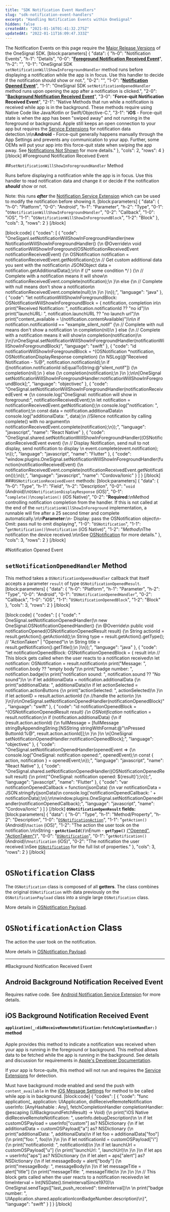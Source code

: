 ```yaml
---
title: "SDK Notification Event Handlers"
slug: "sdk-notification-event-handlers"
excerpt: "Handling Notification Events within OneSignal"
hidden: false
createdAt: "2021-01-16T01:41:32.275Z"
updatedAt: "2022-01-11T16:09:47.333Z"
---
```

The Notification Events on this page require the [Major Release Versions](doc:mobile-2020-api-migration-guide) of the OneSignal SDK.
[block:parameters]
{
  "data": {
    "h-0": "Notification Events",
    "h-1": "Details",
    "0-0": "[**Foreground Notification Received Event**](#foreground-notification-received-event)",
    "h-2": "",
    "0-1": "OneSignal SDK `setNotificationWillShowInForegroundHandler` method runs before displaying a notification while the app is in focus. Use this handler to decide if the notification should show or not.",
    "0-2": "",
    "1-0": "[**Notification Opened Event**](#notification-opened-event)",
    "1-1": "OneSignal SDK `setNotificationOpenedHandler` method runs upon opening the app after a notification is clicked.",
    "2-0": "[**Background Notification Received Event**](#background-notification-received-event)",
    "3-0": "**Force-quit Notification Received Event**",
    "2-1": "Native Methods that run while a notification is received while app is in the background. These methods require using Native Code like Java/Kotlin or Swift/Objective-C.",
    "3-1": "**iOS** - Force-quit state is when the app has been \"swiped away\" and not running in the foreground or background. Apple still keeps an open connection to your app but requires the [Service Extensions](doc:service-extensions) for notification data detection.\n\n**Android** - Force-quit generally happens manually through the App Settings and prevents any communication to your app. Further, some OEMs will put your app into this force-quit state when swiping the app away. See [Notifications Not Shown](doc:notifications-show-successful-but-are-not-being-shown#android-mobile-app-notifications-not-showing) for more details."
  },
  "cols": 2,
  "rows": 4
}
[/block]
#Foreground Notification Received Event

##`setNotificationWillShowInForegroundHandler` Method

Runs before displaying a notification while the app is in focus. Use this handler to read notification data and change it or decide if the notification ***should*** show or not. 

Note: this runs ***after*** the [Notification Service Extension](doc:service-extensions) which can be used to modify the notification before showing it.
[block:parameters]
{
  "data": {
    "h-0": "Platform",
    "0-0": "Android",
    "h-1": "Parameter",
    "h-2": "Type",
    "0-1": "`OSNotificationWillShowInForegroundHandler`",
    "0-2": "Callback",
    "1-0": "iOS",
    "1-1": "`OSNotificationWillShowInForegroundBlock`",
    "1-2": "Block"
  },
  "cols": 3,
  "rows": 2
}
[/block]

[block:code]
{
  "codes": [
    {
      "code": "OneSiganl.setNotificationWillShowInForegroundHandler(new NotificationWillShowInForegroundHandler() {\n   @Override\n   void notificationWillShowInForeground(OSNotificationReceivedEvent notificationReceivedEvent) {\n     OSNotification notification = notificationReceivedEvent.getNotification();\n     // Get custom additional data you sent with the notification\n     JSONObject data = notification.getAdditionalData();\n\n     if (/* some condition */ ) {\n        // Complete with a notification means it will show\n        notificationReceivedEvent.complete(notification);\n     }\n     else {\n       // Complete with null means don't show a notification\n       notificationReceivedEvent.complete(null);\n    }\n  }\n});",
      "language": "java"
    },
    {
      "code": "let notificationWillShowInForegroundBlock: OSNotificationWillShowInForegroundBlock = { notification, completion in\n  print(\"Received Notification: \", notification.notificationId ?? \"no id\")\n  print(\"launchURL: \", notification.launchURL ?? \"no launch url\")\n  print(\"content_available = \\(notification.contentAvailable)\")\n\n  if notification.notificationId == \"example_silent_notif\" {\n    // Complete with null means don't show a notification  \n    completion(nil)\n  } else {\n    // Complete with a notification means it will show\n    completion(notification)\n  }\n}\nOneSignal.setNotificationWillShowInForegroundHandler(notificationWillShowInForegroundBlock)",
      "language": "swift"
    },
    {
      "code": "id notificationWillShowInForegroundBlock = ^(OSNotification *notification, OSNotificationDisplayResponse completion) {\n        NSLog(@\"Received Notification - %@\", notification.notificationId);\n        if ([notification.notificationId isEqualToString:@\"silent_notif\"]) {\n            completion(nil);\n        } else {\n            completion(notification);\n        }\n    };\n\n[OneSignal setNotificationWillShowInForegroundHandler:notificationWillShowInForegroundBlock];",
      "language": "objectivec"
    },
    {
      "code": "OneSignal.setNotificationWillShowInForegroundHandler(notificationReceivedEvent => {\n  console.log(\"OneSignal: notification will show in foreground:\", notificationReceivedEvent);\n  let notification = notificationReceivedEvent.getNotification();\n  console.log(\"notification: \", notification);\n  const data = notification.additionalData\n  console.log(\"additionalData: \", data);\n  //Silence notification by calling complete() with no argument\n  notificationReceivedEvent.complete(notification);\n});",
      "language": "javascript",
      "name": "React Native"
    },
    {
      "code": "OneSignal.shared.setNotificationWillShowInForegroundHandler((OSNotificationReceivedEvent event) {\n  // Display Notification, send null to not display, send notification to display           \n  event.complete(event.notification);      \n});",
      "language": "javascript",
      "name": "Flutter"
    },
    {
      "code": "window.plugins.OneSignal.setNotificationWillShowInForegroundHandler(function(notificationReceivedEvent) {\n  notificationReceivedEvent.complete(notificationReceivedEvent.getNotification());\n});",
      "language": "javascript",
      "name": "Cordova/Ionic"
    }
  ]
}
[/block]
###`OSNotificationReceivedEvent` methods:
[block:parameters]
{
  "data": {
    "h-0": "Type",
    "h-1": "Field",
    "h-2": "Description",
    "0-0": "`void` (Android)\n`OSNotificationDisplayResponse` (iOS)",
    "0-1": "`complete()`\n`completion()` (iOS Native)",
    "0-2": "**Required:**\nMethod controlling notification completion from the handler. If this is not called at the end of the `notificationWillShowInForeground` implementation, a runnable will fire after a 25 second timer and complete automatically.\n\n**Parameter:**\n- Display: pass the OSNotification object\n- Omit: pass null to omit displaying",
    "1-0": "`OSNotification`",
    "1-1": "`getNotification()`\n`notification` (iOS Native)",
    "1-2": "*Method*\nThe notification the device received.\n\nSee [OSNotification](#osnotification-class) for more details."
  },
  "cols": 3,
  "rows": 2
}
[/block]

#Notification Opened Event

## `setNotificationOpenedHandler` Method

This method takes a `OSNotificationOpenedHandler` callback that itself accepts a parameter `result` of type `OSNotificationOpenedResult`.
[block:parameters]
{
  "data": {
    "h-0": "Platform",
    "h-1": "Parameter",
    "h-2": "Type",
    "0-0": "Android",
    "0-1": "`OSNotificationOpenedHandler`",
    "0-2": "Callback",
    "1-0": "iOS",
    "1-1": "`OSNotificationOpenedBlock`",
    "1-2": "Block"
  },
  "cols": 3,
  "rows": 2
}
[/block]

[block:code]
{
  "codes": [
    {
      "code": " OneSignal.setNotificationOpenedHandler(\n   new OneSignal.OSNotificationOpenedHandler() {\n     @Override\n     public void notificationOpened(OSNotificationOpenedResult result) {\n       String actionId = result.getAction().getActionId();\n       String type = result.getAction().getType(); // \"ActionTaken\" | \"Opened\"\n  \n       String title = result.getNotification().getTitle();\n     }\n});",
      "language": "java"
    },
    {
      "code": "let notificationOpenedBlock: OSNotificationOpenedBlock = { result in\n    // This block gets called when the user reacts to a notification received\n    let notification: OSNotification = result.notification\n    print(\"Message: \", notification.body ?? \"empty body\")\n    print(\"badge number: \", notification.badge)\n    print(\"notification sound: \", notification.sound ?? \"No sound\")\n            \n    if let additionalData = notification.additionalData {\n        print(\"additionalData: \", additionalData)\n        if let actionSelected = notification.actionButtons {\n            print(\"actionSelected: \", actionSelected)\n        }\n        if let actionID = result.action.actionId {\n            //handle the action\n        }\n    }\n}\n\nOneSignal.setNotificationOpenedHandler(notificationOpenedBlock)",
      "language": "swift"
    },
    {
      "code": "id notificationOpenedBlock = ^(OSNotificationOpenedResult *result) {\n  OSNotification* notification = result.notification;\n  if (notification.additionalData) {\n    if (result.action.actionId) {\n      fullMessage = [fullMessage stringByAppendingString:[NSString stringWithFormat:@\"\\nPressed ButtonId:%@\", result.action.actionId]];\n    }\n  }\n  \n[OneSignal setNotificationOpenedHandler:notificationOpenedBlock];",
      "language": "objectivec"
    },
    {
      "code": "OneSignal.setNotificationOpenedHandler(openedEvent => {\n  console.log(\"OneSignal: notification opened:\", openedEvent);\n  const { action, notification } = openedEvent;\n});",
      "language": "javascript",
      "name": "React Native"
    },
    {
      "code": "OneSignal.shared.setNotificationOpenedHandler((OSNotificationOpenedResult result) {\n    print('\"OneSignal: notification opened: ${result}');\n});",
      "language": "javascript",
      "name": "Flutter"
    },
    {
      "code": "var notificationOpenedCallback = function(jsonData) {\n  var notificationData = JSON.stringify(jsonData)\n  console.log('notificationOpenedCallback: ' + notificationData);\n};\n\nwindow.plugins.OneSignal.setNotificationOpenedHandler(notificationOpenedCallback);",
      "language": "javascript",
      "name": "Cordova/Ionic"
    }
  ]
}
[/block]
**`OSNotificationOpenResult` fields:** 
[block:parameters]
{
  "data": {
    "h-0": "Type",
    "h-1": "Method/Property",
    "h-2": "Description",
    "1-0": "[`OSNotificationAction`](#osnotification-payload#osnotificationaction-class)",
    "1-1": "`getAction()` (Android)\n`action` (iOS)",
    "1-2": "The action the user took on the notification.\n\nString - **`getActionId()`**\nEnum - **`getType()`** [(\"Opened\", \"ActionTaken\")](#osnotification-payload#osnotificationaction-class)",
    "0-0": "[`OSNotification`](#osnotification-payload#osnotification-class)",
    "0-1": "`getNotification()` (Android)\n`notification` (iOS)",
    "0-2": "The notification the user received.\nSee [`OSNotification`](#osnotification-payload#osnotification-class) for the full list of properties."
  },
  "cols": 3,
  "rows": 2
}
[/block]
# `OSNotification` Class

The `OSNotification` class is composed of all **getters**. The class combines the original `OSNotification` with data previously on the `OSNotificationPayload` class into a single large `OSNotification` class.

More details in [OSNotification Payload](doc:osnotification-payload).

# `OSNotificationAction` Class
The action the user took on the notification.

More details in [OSNotification Payload](doc:osnotification-payload).

----

#Background Notification Received Event

## Android Background Notification Received Event

Requires native code. See [Android Notification Service Extension](https://documentation.onesignal.com/v8.0/docs/service-extensions#android-notification-service-extension) for more details.

## iOS Background Notification Received Event

#### `application(_:didReceiveRemoteNotification:fetchCompletionHandler:)` method

Apple provides this method to indicate a notification was received when your app is running in the foreground or background. This method allows data to be fetched while the app is running in the background. See details and discussion for requirements in [Apple's Developer Documentation](https://developer.apple.com/documentation/uikit/uiapplicationdelegate/1623013-application).

If your app is force-quite, this method will not run and requires the [Service Extensions](doc:service-extensions) for detection.

Must have background mode enabled and send the push with `content_available` in the [iOS Message Settings](https://documentation.onesignal.com/docs/sending-notifications#ios-options) for method to be called while app is in background.
[block:code]
{
  "codes": [
    {
      "code": "func application(_ application: UIApplication, didReceiveRemoteNotification userInfo: [AnyHashable : Any], fetchCompletionHandler completionHandler: @escaping (UIBackgroundFetchResult) -> Void) {\n    print(\"iOS Native didReceiveRemoteNotification: \", userInfo.debugDescription)\n    \n    if let customOSPayload = userInfo[\"custom\"] as? NSDictionary {\n        if let additionalData = customOSPayload[\"a\"] as? NSDictionary {\n            print(\"additionalData: \", additionalData)\n            if let foo = additionalData[\"foo\"] {\n                print(\"foo: \", foo)\n            }\n        }\n        if let notificationId = customOSPayload[\"i\"] {\n            print(\"notificationId: \", notificationId)\n        }\n        if let launchUrl = customOSPayload[\"u\"] {\n            print(\"launchUrl: \", launchUrl)\n        }\n    }\n    if let aps = userInfo[\"aps\"] as? NSDictionary {\n        if let alert = aps[\"alert\"] as? NSDictionary {\n            if let messageBody = alert[\"body\"] {\n                print(\"messageBody: \", messageBody)\n            }\n            if let messageTitle = alert[\"title\"] {\n                print(\"messageTitle: \", messageTitle)\n            }\n        }\n    }\n    // This block gets called when the user reacts to a notification received\n    let timeInterval = Int(NSDate().timeIntervalSince1970)\n    OneSignal.sendTags([\"last_push_received\": timeInterval])\n    \n    print(\"badge number: \", UIApplication.shared.applicationIconBadgeNumber.description)\n}",
      "language": "swift"
    }
  ]
}
[/block]